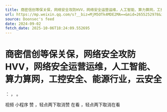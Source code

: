 ```yaml
---
title: 商密信创等保关保，网络安全攻防HVV，网络安全运营运维，人工智能、算力算网，工控安全、能源行业，云安全
url: https://mp.weixin.qq.com/s?__biz=MjM5OTk4MDE2MA==&mid=2655252978&idx=3&sn=d7dd9992e71d71024dfcaa6d1d545d25
source: Doonsec's feed
date: 2024-09-02
fetch_date: 2025-10-06T18:24:09.552695
---
```


# 商密信创等保关保，网络安全攻防HVV，网络安全运营运维，人工智能、算力算网，工控安全、能源行业，云安全

：
，
。

视频
小程序
赞
，轻点两下取消赞
在看
，轻点两下取消在看